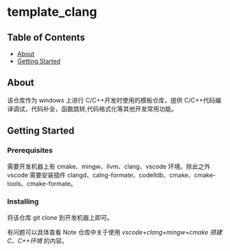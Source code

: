 # template_clang

## Table of Contents

- [About](#about)
- [Getting Started](#getting_started)

## About <a name = "about"></a>

该仓库作为 windows 上进行 C/C++开发时使用的模板仓库，提供 C/C++代码编译调试，代码补全，函数跳转,代码格式化等其他开发常用功能。

## Getting Started <a name = "getting_started"></a>

### Prerequisites

需要开发机器上有 cmake、mingw、llvm、clang、vscode 环境。除此之外 vscode 需要安装插件 clangd、calng-formate、codelldb、cmake、cmake-tools、cmake-formate。

### Installing

将该仓库 git clone 到开发机器上即可。

有问题可以具体查看 Note 仓库中关于使用 _vscode+clang+mingw+cmake 搭建 C、C++环境_ 的内容。
